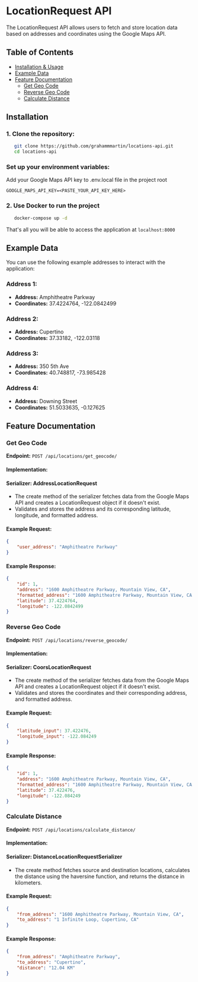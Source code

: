 # LocationRequest API
The LocationRequest API allows users to fetch and store location data based on addresses and coordinates using the Google Maps API.

## Table of Contents
- [Installation & Usage](#installation)
- [Example Data](#example-data)
- [Feature Documentation](#feature-documentation)
  - [Get Geo Code](#get-geo-code)
  - [Reverse Geo Code](#reverse-geo-code)
  - [Calculate Distance](#calculate-distance)


## Installation
### 1. **Clone the repository**:
```sh
   git clone https://github.com/grahammmartin/locations-api.git
   cd locations-api
```

### Set up your environment variables:

Add your Google Maps API key to .env.local file in the project root

```
GOOGLE_MAPS_API_KEY=<PASTE_YOUR_API_KEY_HERE>
```

### 2. **Use Docker to run the project**
```sh
   docker-compose up -d
```

That's all you will be able to access the application at `localhost:8000`

## Example Data
You can use the following example addresses to interact with the application:

### Address 1:
- **Address:** Amphitheatre Parkway
- **Coordinates:** 37.4224764, -122.0842499

### Address 2:
- **Address:** Cupertino
- **Coordinates:** 37.33182, -122.03118

### Address 3:

- **Address:** 350 5th Ave
- **Coordinates:** 40.748817, -73.985428

### Address 4:
- **Address:** Downing Street
- **Coordinates:** 51.5033635, -0.127625

## Feature Documentation

### Get Geo Code
**Endpoint:** `POST /api/locations/get_geocode/`

#### Implementation:
#### Serializer: AddressLocationRequest
- The create method of the serializer fetches data from the Google Maps API and creates a LocationRequest object if it doesn't exist.
- Validates and stores the address and its corresponding latitude, longitude, and formatted address.

#### Example Request:
```json
{
    "user_address": "Amphitheatre Parkway"
}
```
#### Example Response:

```json
{
    "id": 1,
    "address": "1600 Amphitheatre Parkway, Mountain View, CA",
    "formatted_address": "1600 Amphitheatre Parkway, Mountain View, CA 94043, USA",
    "latitude": 37.4224764,
    "longitude": -122.0842499
}
```

### Reverse Geo Code
**Endpoint:** `POST /api/locations/reverse_geocode/`

#### Implementation:
#### Serializer: CoorsLocationRequest
- The create method of the serializer fetches data from the Google Maps API and creates a LocationRequest object if it doesn't exist.
- Validates and stores the coordinates and their corresponding address, and formatted address.

#### Example Request:
```json
{
    "latitude_input": 37.422476,
    "longitude_input": -122.084249
}
```
#### Example Response:

```json
{
    "id": 1,
    "address": "1600 Amphitheatre Parkway, Mountain View, CA",
    "formatted_address": "1600 Amphitheatre Parkway, Mountain View, CA 94043, USA",
    "latitude": 37.422476,
    "longitude": -122.084249
}
```

### Calculate Distance
**Endpoint:** `POST /api/locations/calculate_distance/`

#### Implementation:
#### Serializer: DistanceLocationRequestSerializer
- The create method fetches source and destination locations, calculates the distance using the haversine function, and returns the distance in kilometers.

#### Example Request:
```json
{
    "from_address": "1600 Amphitheatre Parkway, Mountain View, CA",
    "to_address": "1 Infinite Loop, Cupertino, CA"
}
```

#### Example Response:
```json
{
    "from_address": "Amphitheatre Parkway",
    "to_address": "Cupertino",
    "distance": "12.04 KM"
}
```
